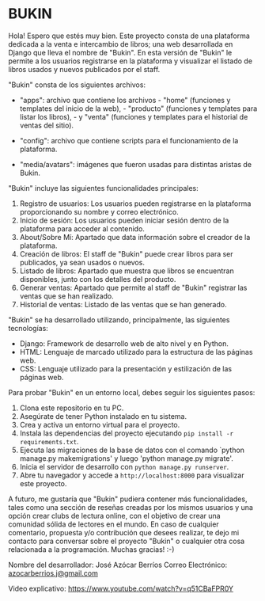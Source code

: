 # BUKIN
Hola! Espero que estés muy bien. Este proyecto consta de una plataforma dedicada a la venta e intercambio de libros; una web desarrollada en Django que lleva el nombre de "Bukin". En esta versión de "Bukin" le permite a los usuarios registrarse en la plataforma y visualizar el listado de libros usados y nuevos publicados por el staff.

"Bukin" consta de los siguientes archivos:
- "apps": archivo que contiene los archivos 
      - "home" (funciones y templates del inicio de la web), 
      - "producto" (funciones y templates para listar los libros), 
      - y "venta" (funciones y templates para el historial de ventas del sitio).
 
- "config": archivo que contiene scripts para el funcionamiento de la plataforma.
- "media/avatars": imágenes que fueron usadas para distintas aristas de Bukin.

"Bukin" incluye las siguientes funcionalidades principales:

1. Registro de usuarios: Los usuarios pueden registrarse en la plataforma proporcionando su nombre y correo electrónico.
2. Inicio de sesión: Los usuarios pueden iniciar sesión dentro de la plataforma para acceder al contenido.
3. About/Sobre Mí: Apartado que data información sobre el creador de la plataforma.
5. Creación de libros: El staff de "Bukin" puede crear libros para ser publicados, ya sean usados o nuevos.
6. Listado de libros: Apartado que muestra que libros se encuentran disponibles, junto con los detalles del producto.
7. Generar ventas: Apartado que permite al staff de "Bukin" registrar las ventas que se han realizado.
8. Historial de ventas: Listado de las ventas que se han generado.

"Bukin" se ha desarrollado utilizando, principalmente, las siguientes tecnologías:

- Django: Framework de desarrollo web de alto nivel y en Python.
- HTML: Lenguaje de marcado utilizado para la estructura de las páginas web.
- CSS: Lenguaje utilizado para la presentación y estilización de las páginas web.

Para probar "Bukin" en un entorno local, debes seguir los siguientes pasos:

1. Clona este repositorio en tu PC.
2. Asegúrate de tener Python instalado en tu sistema.
3. Crea y activa un entorno virtual para el proyecto.
4. Instala las dependencias del proyecto ejecutando `pip install -r requirements.txt`.
6. Ejecuta las migraciones de la base de datos con el comando `python manage.py makemigrations' y luego 'python manage.py migrate'.
7. Inicia el servidor de desarrollo con `python manage.py runserver`.
8. Abre tu navegador y accede a `http://localhost:8000` para visualizar este proyecto.

A futuro, me gustaría que "Bukin" pudiera contener más funcionalidades, tales como una sección de reseñas creadas por los mismos usuarios y una opción crear clubs de lectura online, con el objetivo de crear una comunidad sólida de lectores en el mundo. En caso de cualquier comentario, propuesta y/o contribución que desees realizar, te dejo mi contacto para conversar sobre el proyecto "Bukin" o cualquier otra cosa relacionada a la programación. Muchas gracias! :-)

Nombre del desarrollador: José Azócar Berríos
Correo Electrónico: azocarberrios.j@gmail.com

Video explicativo: https://www.youtube.com/watch?v=q51CBaFPR0Y
